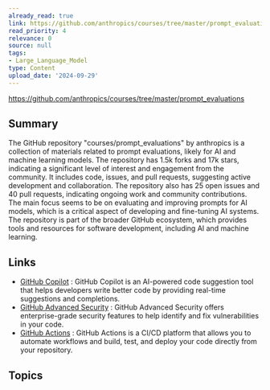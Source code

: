 ```yaml
---
already_read: true
link: https://github.com/anthropics/courses/tree/master/prompt_evaluations
read_priority: 4
relevance: 0
source: null
tags:
- Large_Language_Model
type: Content
upload_date: '2024-09-29'
---
```


https://github.com/anthropics/courses/tree/master/prompt_evaluations
## Summary

The GitHub repository "courses/prompt_evaluations" by anthropics is a collection of materials related to prompt evaluations, likely for AI and machine learning models. The repository has 1.5k forks and 17k stars, indicating a significant level of interest and engagement from the community. It includes code, issues, and pull requests, suggesting active development and collaboration. The repository also has 25 open issues and 40 pull requests, indicating ongoing work and community contributions. The main focus seems to be on evaluating and improving prompts for AI models, which is a critical aspect of developing and fine-tuning AI systems. The repository is part of the broader GitHub ecosystem, which provides tools and resources for software development, including AI and machine learning.
## Links

- [GitHub Copilot](https://github.com/features/copilot) : GitHub Copilot is an AI-powered code suggestion tool that helps developers write better code by providing real-time suggestions and completions.
- [GitHub Advanced Security](https://github.com/security/advanced-security) : GitHub Advanced Security offers enterprise-grade security features to help identify and fix vulnerabilities in your code.
- [GitHub Actions](https://github.com/features/actions) : GitHub Actions is a CI/CD platform that allows you to automate workflows and build, test, and deploy your code directly from your repository.

## Topics